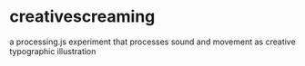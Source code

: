 # creativescreaming
a processing.js experiment that processes sound and movement as creative typographic illustration
